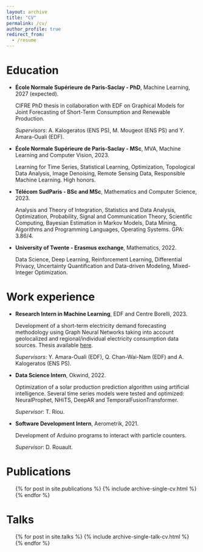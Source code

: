 ```yaml
---
layout: archive
title: "CV"
permalink: /cv/
author_profile: true
redirect_from:
  - /resume
---
```


Education
======

* **École Normale Supérieure de Paris-Saclay - PhD**, Machine Learning, 2027 (expected).

  CIFRE PhD thesis in collaboration with EDF on Graphical Models for Joint Forecasting of Short-Term Consumption and Renewable Production.
  
  *Supervisors*: A. Kalogeratos (ENS PS), M. Mougeot (ENS PS) and Y. Amara-Ouali (EDF).
* **École Normale Supérieure de Paris-Saclay - MSc**, MVA, Machine Learning and Computer Vision, 2023.

  Learning for Time Series, Statistical Learning, Optimization, Topological Data Analysis, Image Denoising, Remote Sensing Data, Responsible Machine Learning. High honors.
* **Télécom SudParis - BSc and MSc**, Mathematics and Computer Science, 2023.

  Analysis and Theory of Integration, Statistics and Data Analysis, Optimization, Probability, Signal and Communication Theory, Scientific Computing, Bayesian Estimation in Markov Models, Data Mining, Algorithms and Programming Languages, Operating Systems. GPA: 3.86/4.

* **University of Twente - Erasmus exchange**, Mathematics, 2022.

  Data Science, Deep Learning, Reinforcement Learning, Differential Privacy, Uncertainty Quantification and Data-driven Modeling, Mixed-Integer Optimization.

Work experience
======
* **Research Intern in Machine Learning**, EDF and Centre Borelli, 2023.

  Development of a short-term electricity demand forecasting methodology using Graph Neural Networks taking into account geolocalized and regional/individual electricity consumption data sources. Thesis available [here](/files/CAMPAGNE_Eloi_Rapport.pdf).

  *Supervisors*: Y. Amara-Ouali (EDF), Q. Chan-Wai-Nam (EDF) and A. Kalogeratos (ENS PS).

* **Data Science Intern**, Okwind, 2022.

  Optimization of a solar production prediction algorithm using artificial intelligence. Several time series models were tested and optimized: NeuralProphet, NHiTS, DeepAR and TemporalFusionTransformer.

  *Supervisor*: T. Riou.

* **Software Development Intern**, Aerometrik, 2021.

  Development of Arduino programs to interact with particle counters.

  *Supervisor*: D. Rouault.

Publications
======
  <ul>{% for post in site.publications %}
    {% include archive-single-cv.html %}
  {% endfor %}</ul>
  
Talks
======
  <ul>{% for post in site.talks %}
    {% include archive-single-talk-cv.html %}
  {% endfor %}</ul>
  
<!-- Teaching
======
  <ul>{% for post in site.teaching %}
    {% include archive-single-cv.html %}
  {% endfor %}</ul> -->
  
